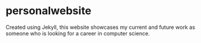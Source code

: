 # personalwebsite
Created using Jekyll, this website showcases my current and future work as someone who is looking for a career in computer science.
